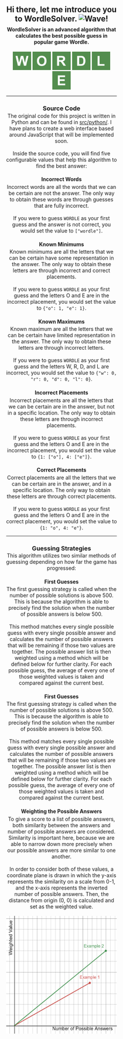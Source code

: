 <div style="width: 60%; margin: 0 auto; text-align: center;">
  <h2 align="center">
    Hi there, let me introduce you to <strong>WordleSolver</strong>. <img alt="Wave!" src="https://raw.githubusercontent.com/MartinHeinz/MartinHeinz/master/wave.gif" height="30px">
  </h2>
    
  <h4 align="center" style="margin-top: -10px">
    WordleSolver is an advanced algorithm that calculates the best possible guess in popular game Wordle.
  </h4>
    
  <p align="center">
    <img alt="W" height="50px" src="./assets/icons/W.png">
    <img alt="O" height="50px" src="./assets/icons/O.png">
    <img alt="R" height="50px" src="./assets/icons/R.png">
    <img alt="D" height="50px" src="./assets/icons/D.png">
    <img alt="L" height="50px" src="./assets/icons/L.png">
    <img alt="E" height="50px" src="./assets/icons/E.png">
  </p>
    
  <hr>
    
  <h3 align="center">
    Source Code
  </h3>
    
  <p align="center" style="margin-top: -15px">
    The original code for this project is written in Python and can be found in <a href="https://github.com/StarbuckBarista/WordleSolver/tree/master/src/python">src/python/</a>. I have plans to create a web interface based around JavaScript that will be implemented soon.
    <br><br>
    Inside the source code, you will find five configurable values that help this algorithm to find the best answer:
  </p>
    
  <h4 align="center">
    Incorrect Words
  </h4>
    
  <p align="center" style="margin-top: -15px">
    Incorrect words are all the words that we can be certain are not the answer. The only way to obtain these words are through guesses that are fully incorrect.
    <br><br>
    If you were to guess <code>WORDLE</code> as your first guess and the answer is not correct, you would set the value to <code>["wordle"]</code>.
  </p>
    
  <h4 align="center">
    Known Minimums
  </h4>
    
  <p align="center" style="margin-top: -15px">
    Known minimums are all the letters that we can be certain have some representation in the answer. The only way to obtain these letters are through incorrect and correct placements.
    <br><br>
    If you were to guess <code>WORDLE</code> as your first guess and the letters O and E are in the incorrect placement, you would set the value to <code>{"o": 1, "e": 1}</code>.
  </p>
    
  <h4 align="center">
    Known Maximums
  </h4>
    
  <p align="center" style="margin-top: -15px">
    Known maximum are all the letters that we can be certain have limited representation in the answer. The only way to obtain these letters are through incorrect letters.
    <br><br>
    If you were to guess <code>WORDLE</code> as your first guess and the letters W, R, D, and L are incorrect, you would set the value to <code>{"w": 0, "r": 0, "d": 0, "l": 0}</code>.
  </p>
    
  <h4 align="center">
    Incorrect Placements
  </h4>
    
  <p align="center" style="margin-top: -15px">
    Incorrect placements are all the letters that we can be certain are in the answer, but not in a specific location. The only way to obtain these letters are through incorrect placements.
    <br><br>
    If you were to guess <code>WORDLE</code> as your first guess and the letters O and E are in the incorrect placement, you would set the value to <code>{1: ["o"], 4: ["e"]}</code>.
  </p>
    
  <h4 align="center">
    Correct Placements
  </h4>
    
  <p align="center" style="margin-top: -15px">
    Correct placements are all the letters that we can be certain are in the answer, and in a specific location. The only way to obtain these letters are through correct placements.
    <br><br>
    If you were to guess <code>WORDLE</code> as your first guess and the letters O and E are in the correct placement, you would set the value to <code>{1: "o", 4: "e"}</code>.
  </p>
    
  <hr>
    
  <h3 align="center">
    Guessing Strategies
  </h3>
    
  <p align="center" style="margin-top: -15px">
    This algorithm utilizes two similar methods of guessing depending on how far the game has progressed:
  </p>
    
  <h4 align="center">
    First Guesses
  </h4>
    
  <p align="center" style="margin-top: -15px">
    The first guessing strategy is called when the number of possible solutions is above 500. This is because the algorithm is able to precisely find the solution when the number of possible answers is below 500.
    <br><br>
    This method matches every single possible guess with every single possible answer and calculates the number of possible answers that will be remaining if those two values are together. The possible answer list is then weighted using a method which will be defined below for further clarity. For each possible guess, the average of every one of those weighted values is taken and compared against the current best. 
  </p>
    
  <h4 align="center">
    First Guesses
  </h4>
    
  <p align="center" style="margin-top: -15px">
    The first guessing strategy is called when the number of possible solutions is above 500. This is because the algorithm is able to precisely find the solution when the number of possible answers is below 500.
    <br><br>
    This method matches every single possible guess with every single possible answer and calculates the number of possible answers that will be remaining if those two values are together. The possible answer list is then weighted using a method which will be defined below for further clarity. For each possible guess, the average of every one of those weighted values is taken and compared against the current best. 
  </p>
    
  <h4 align="center">
    Weighting the Possible Answers
  </h4>
    
  <p align="center" style="margin-top: -15px">
    To give a score to a list of possible answers, both similarity between the answers and number of possible answers are considered. Similarity is important here, because we are able to narrow down more precisely when our possible answers are more similar to one another.
    <br><br>
    In order to consider both of these values, a coordinate plane is drawn in which the y-axis represents the similarity on a scale from 0-1, and the x-axis represents the inverted number of possible answers. Then, the distance from origin (0, 0) is calculated and set as the weighted value.
    <br><br>
    <img alt="Weighting Graph" src="./assets/graphs/weighting.png" height="320px">
  </p>
</div>
